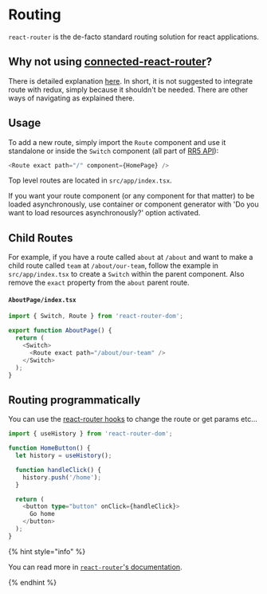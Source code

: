 # Routing

`react-router` is the de-facto standard routing solution for react applications.

## Why not using [connected-react-router](https://github.com/supasate/connected-react-router)?

There is detailed explanation [here](https://reacttraining.com/react-router/web/guides/redux-integration/deep-integration). In short, it is not suggested to integrate route with redux, simply because it shouldn't be needed. There are other ways of navigating as explained there.

## Usage

To add a new route, simply import the `Route` component and use it standalone or inside the `Switch` component (all part of [RR5 API](https://reacttraining.com/react-router/web/api)):

```ts
<Route exact path="/" component={HomePage} />
```

Top level routes are located in `src/app/index.tsx`.

If you want your route component (or any component for that matter) to be loaded asynchronously, use container or component generator with 'Do you want to load resources asynchronously?' option activated.

## Child Routes

For example, if you have a route called `about` at `/about` and want to make a child route called `team` at `/about/our-team`, follow the example
in `src/app/index.tsx` to create a `Switch` within the parent component. Also remove the `exact` property from the `about` parent route.

#### `AboutPage/index.tsx`

```ts
import { Switch, Route } from 'react-router-dom';

export function AboutPage() {
  return (
    <Switch>
      <Route exact path="/about/our-team" />
    </Switch>
  );
}
```

## Routing programmatically

You can use the [react-router hooks](https://reacttraining.com/react-router/web/api/Hooks) to change the route or get params etc...

```ts
import { useHistory } from 'react-router-dom';

function HomeButton() {
  let history = useHistory();

  function handleClick() {
    history.push('/home');
  }

  return (
    <button type="button" onClick={handleClick}>
      Go home
    </button>
  );
}
```

{% hint style="info" %}

You can read more in [`react-router`'s documentation](https://reacttraining.com/react-router/web/api).

{% endhint %}
